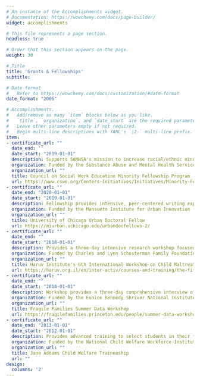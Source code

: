 ```yaml
---
# An instance of the Accomplishments widget.
# Documentation: https://wowchemy.com/docs/page-builder/
widget: accomplishments

# This file represents a page section.
headless: true

# Order that this section appears on the page.
weight: 30

# Title
title: 'Grants & Fellowships'
subtitle:

# Date format
#   Refer to https://wowchemy.com/docs/customization/#date-format
date_format: "2006"

# Accomplishments.
#   Add/remove as many `item` blocks below as you like.
#   `title`, `organization`, and `date_start` are the required parameters.
#   Leave other parameters empty if not required.
#   Begin multi-line descriptions with YAML's `|2-` multi-line prefix.
item:
- certificate_url: ""
  date_end: ''
  date_start: "2019-01-01"
  description: Supports SAMHSA's mission to increase racial/ethnic minority individuals who are trained to work with underrepresented and underserved persons with or at risk for mental health and/or substance abuse disorders.
  organization: Funded by the Substance Abuse and Mental Health Services Administration ($75,000)
  organization_url: ""
  title: Council on Social Work Education Minority Fellowship Program
  url: https://www.cswe.org/Centers-Initiatives/Initiatives/Minority-Fellowship-Program/MFP-Doctoral-Students/Meet-the-Fellows
- certificate_url: ""
  date_end: "2020-01-01"
  date_start: "2019-01-01"
  description: Fellowship provides intensive, peer-centered writing experience and conference travel for doctoral students whose research focuses on urban issues.
  organization: Funded by the Mansueto Institute for Urban Innovation ($1,000 for conference travel)
  organization_url: ""
  title: University of Chicago Urban Doctoral Fellow
  url: https://miurban.uchicago.edu/urbandocfellows-2/
- certificate_url: ""
  date_end: ""
  date_start: "2018-01-01"
  description: Provides a three-day intensive research workshop focused on addressing child maltreatment  through research, community collaboration, and policy action. Workshop held at the Hebrew University at Mt. Scopus, Jerusalem, Israel, December 11-13.
  organization: Funded by Charles and Lynn Schusterman Family Foundation (Travel grant and accommodation)
  organization_url: ""
  title: Haruv Institute's 6th International Workshop on Child Maltreatment
  url: https://haruv.org.il/en/inter-activ/courses-and-training/the-fifth-international-workshop-for-doctoral-students-the-haruv-institute/
- certificate_url: ""
  date_end: ""
  date_start: "2018-01-01"
  description: Workshop provides a three-day comprehensive interview of data from the Fragile Families and Child Wellbeing Study. Workshop held at Columbia University, New York, NY, July 11-13.
  organization: Funded by the Eunice Kennedy Shriver National Institute of Child Health & Human Development (Travel grant and accommodation)
  organization_url: ""
  title: Fragile Families Summer Data Workshop
  url: https://fragilefamilies.princeton.edu/people/summer-data-workshop/2018-workshop
- certificate_url: ""
  date_end: "2013-01-01"
  date_start: "2012-01-01"
  description: Provides advanced training to select students in their final year of the Master of Social Work program, who are committed to a career in child welfare. Collaboration between the University of Illinois at Chicago and the Illinois Department of Children and Family Services (P.I. [Alan J. Dettlaff](https://www.uh.edu/socialwork/about/faculty-directory/a-dettlaff/))
  organization: Funded by the National Child Welfare Workforce Institute ($9,000 and Illinois DCFS Training) 
  organization_url: ""
  title: Jane Addams Child Welfare Traineeship
  url: ""
design:
  columns: '2' 
---
```

